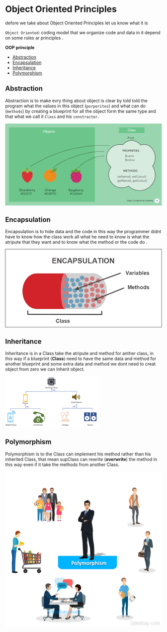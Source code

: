 # Object Oriented Principles
defore we take about Object Oriented Principles let us know what it is

`Object Oriented`: coding model that we organize code and data in it depend on some rules ar principles .


**OOP principle**
- [Abstraction](#abstraction)
- [Encapsulation](#encapsulation)
- [Inheritance](#inheritance)
- [Polymorphism](#polymorphism)


## Abstraction   
Abstraction is to make evry thing about object is clear by told told the program what the values in this object (`porperites`) and what can do (`methods`) by creating a blueprint for all the object form the same type and that what we call it `Class` and his `constractor`. 


![img](../image/day4/day4_classes-and-objects.png)


## Encapsulation  

Encapsulation is to hide data and the code in this way the programmer didnt have to know how the class work all what he need to know is what the atripute that they want and to know what the method or the code do . 



![img](../image/day6/OOP_Encapsulation.png)



## Inheritance  


Inheritance is in a Class take the atripute and method for anther class, in this way if a blueprint (**Class**) need to have the same data and method for another blueprint and some extra data and method we dont need to creat object from zero we can Inherit object.


![img](../image/day6/OOP_Inheritance.png)


## Polymorphism

Polymorphism is to the Class can implement his method rather than his inherited Class, that mean supClass can rewrite (**overwrite**) the method in this way even if it take the methods from another Class.


![img](../image/day6/OOP_Polymorphism.png)